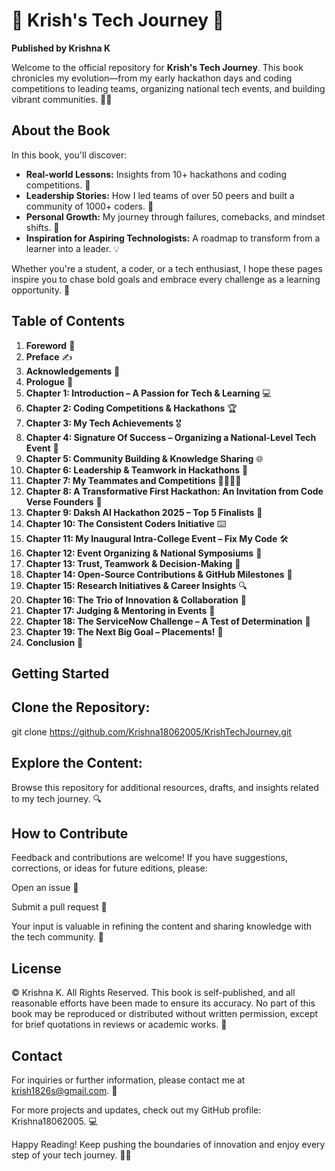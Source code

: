 # 🚀 Krish's Tech Journey 🚀

**Published by Krishna K**

Welcome to the official repository for **Krish's Tech Journey**. This book chronicles my evolution—from my early hackathon days and coding competitions to leading teams, organizing national tech events, and building vibrant communities. 📘✨

## About the Book

In this book, you'll discover:
- **Real-world Lessons:** Insights from 10+ hackathons and coding competitions. 🎯
- **Leadership Stories:** How I led teams of over 50 peers and built a community of 1000+ coders. 👥
- **Personal Growth:** My journey through failures, comebacks, and mindset shifts. 🌱
- **Inspiration for Aspiring Technologists:** A roadmap to transform from a learner into a leader. 💡

Whether you're a student, a coder, or a tech enthusiast, I hope these pages inspire you to chase bold goals and embrace every challenge as a learning opportunity. 🚀

## Table of Contents

1. **Foreword** 📖
2. **Preface** ✍️
3. **Acknowledgements** 🙏
4. **Prologue** 📜
5. **Chapter 1: Introduction – A Passion for Tech & Learning** 💻
6. **Chapter 2: Coding Competitions & Hackathons** 🏆
7. **Chapter 3: My Tech Achievements** 🎖️
8. **Chapter 4: Signature Of Success – Organizing a National-Level Tech Event** 🏅
9. **Chapter 5: Community Building & Knowledge Sharing** 🌐
10. **Chapter 6: Leadership & Teamwork in Hackathons** 🤝
11. **Chapter 7: My Teammates and Competitions** 👨‍💻👩‍💻
12. **Chapter 8: A Transformative First Hackathon: An Invitation from Code Verse Founders** 💌
13. **Chapter 9: Daksh AI Hackathon 2025 – Top 5 Finalists** 🎉
14. **Chapter 10: The Consistent Coders Initiative** ⌨️
15. **Chapter 11: My Inaugural Intra-College Event – Fix My Code** 🛠️
16. **Chapter 12: Event Organizing & National Symposiums** 🎤
17. **Chapter 13: Trust, Teamwork & Decision-Making** 🤔
18. **Chapter 14: Open-Source Contributions & GitHub Milestones** 🌟
19. **Chapter 15: Research Initiatives & Career Insights** 🔍
20. **Chapter 16: The Trio of Innovation & Collaboration** 🧩
21. **Chapter 17: Judging & Mentoring in Events** 🏅
22. **Chapter 18: The ServiceNow Challenge – A Test of Determination** 💪
23. **Chapter 19: The Next Big Goal – Placements!** 🎯
24. **Conclusion** 📝

## Getting Started


## Clone the Repository:
 
   git clone https://github.com/Krishna18062005/KrishTechJourney.git


## Explore the Content: 
Browse this repository for additional resources, drafts, and insights related to my tech journey. 🔍

## How to Contribute
Feedback and contributions are welcome! If you have suggestions, corrections, or ideas for future editions, please:

Open an issue 🐛

Submit a pull request 🔄

Your input is valuable in refining the content and sharing knowledge with the tech community. 💬

## License
© Krishna K. All Rights Reserved.
This book is self-published, and all reasonable efforts have been made to ensure its accuracy. No part of this book may be reproduced or distributed without written permission, except for brief quotations in reviews or academic works. 📜

## Contact
For inquiries or further information, please contact me at krish1826s@gmail.com. 📧

For more projects and updates, check out my GitHub profile: Krishna18062005. 💻

Happy Reading!
Keep pushing the boundaries of innovation and enjoy every step of your tech journey. 🚀🌟
